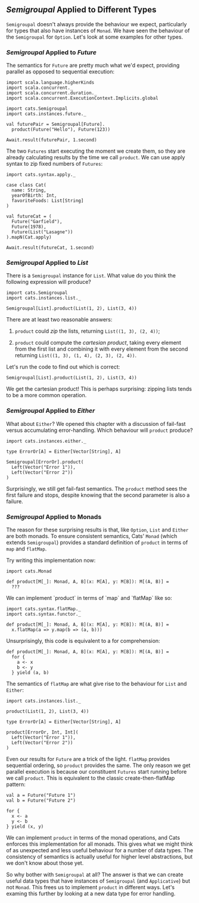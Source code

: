 ## *Semigroupal* Applied to Different Types

`Semigroupal` doesn't always provide the behaviour we expect,
particularly for types that also have instances of `Monad`.
We have seen the behaviour of the `Semigroupal` for `Option`.
Let's look at some examples for other types.

### *Semigroupal* Applied to *Future*

The semantics for `Future` are pretty much what we'd expect,
providing parallel as opposed to sequential execution:

```tut:book:silent
import scala.language.higherKinds
import scala.concurrent._
import scala.concurrent.duration._
import scala.concurrent.ExecutionContext.Implicits.global

import cats.Semigroupal
import cats.instances.future._

val futurePair = Semigroupal[Future].
  product(Future("Hello"), Future(123))
```

```tut:book
Await.result(futurePair, 1.second)
```

The two `Futures` start executing the moment we create them,
so they are already calculating results
by the time we call `product`.
We can use apply syntax to zip fixed numbers of `Futures`:

```tut:book:silent
import cats.syntax.apply._

case class Cat(
  name: String,
  yearOfBirth: Int,
  favoriteFoods: List[String]
)

val futureCat = (
  Future("Garfield"),
  Future(1978),
  Future(List("Lasagne"))
).mapN(Cat.apply)
```

```tut:book
Await.result(futureCat, 1.second)
```

### *Semigroupal* Applied to *List*

There is a `Semigroupal` instance for `List`.
What value do you think the following expression will produce?

```tut:book:silent
import cats.Semigroupal
import cats.instances.list._

Semigroupal[List].product(List(1, 2), List(3, 4))
```

There are at least two reasonable answers:

 1. `product` could *zip* the lists,
    returning `List((1, 3), (2, 4))`;

 2. `product` could compute the *cartesian product*,
    taking every element from the first list
    and combining it with every element from the second
    returning `List((1, 3), (1, 4), (2, 3), (2, 4))`.

Let's run the code to find out which is correct:

```tut:book
Semigroupal[List].product(List(1, 2), List(3, 4))
```

We get the cartesian product!
This is perhaps surprising:
zipping lists tends to be a more common operation.

### *Semigroupal* Applied to *Either*

What about `Either`?
We opened this chapter with a discussion of
fail-fast versus accumulating error-handling.
Which behaviour will `product` produce?

```tut:book:silent
import cats.instances.either._

type ErrorOr[A] = Either[Vector[String], A]
```

```tut:book
Semigroupal[ErrorOr].product(
  Left(Vector("Error 1")),
  Left(Vector("Error 2"))
)
```

Surprisingly, we still get fail-fast semantics.
The `product` method sees the first failure and stops,
despite knowing that the second parameter is also a failure.

### *Semigroupal* Applied to Monads

The reason for these surprising results is that,
like `Option`, `List` and `Either` are both monads.
To ensure consistent semantics,
Cats' `Monad` (which extends `Semigroupal`)
provides a standard definition of `product`
in terms of `map` and `flatMap`.

Try writing this implementation now:

```tut:book:silent
import cats.Monad

def product[M[_]: Monad, A, B](x: M[A], y: M[B]): M[(A, B)] =
  ???
```

<div class="solution">
We can implement `product`
in terms of `map` and `flatMap` like so:

```tut:book:silent
import cats.syntax.flatMap._
import cats.syntax.functor._

def product[M[_]: Monad, A, B](x: M[A], y: M[B]): M[(A, B)] =
  x.flatMap(a => y.map(b => (a, b)))
```

Unsurprisingly, this code is equivalent to a for comprehension:

```tut:book:silent
def product[M[_]: Monad, A, B](x: M[A], y: M[B]): M[(A, B)] =
  for {
    a <- x
    b <- y
  } yield (a, b)
```

The semantics of `flatMap` are what give rise
to the behaviour for `List` and `Either`:

```tut:book:silent
import cats.instances.list._
```

```tut:book
product(List(1, 2), List(3, 4))
```

```tut:book:silent
type ErrorOr[A] = Either[Vector[String], A]
```

```tut:book
product[ErrorOr, Int, Int](
  Left(Vector("Error 1")),
  Left(Vector("Error 2"))
)
```

Even our results for `Future` are a trick of the light.
`flatMap` provides sequential ordering,
so `product` provides the same.
The only reason we get parallel execution
is because our constituent `Futures`
start running before we call `product`.
This is equivalent to the classic
create-then-flatMap pattern:

```tut:book:silent
val a = Future("Future 1")
val b = Future("Future 2")

for {
  x <- a
  y <- b
} yield (x, y)
```
</div>

We can implement `product` in terms of the monad operations,
and Cats enforces this implementation for all monads.
This gives what we might think of as
unexpected and less useful behaviour
for a number of data types.
The consistency of semantics is actually
useful for higher level abstractions,
but we don't know about those yet.

So why bother with `Semigroupal` at all?
The answer is that we can create useful data types that
have instances of `Semigroupal` (and `Applicative`) but not `Monad`.
This frees us to implement `product` in different ways.
Let's examing this further by looking at
a new data type for error handling.
